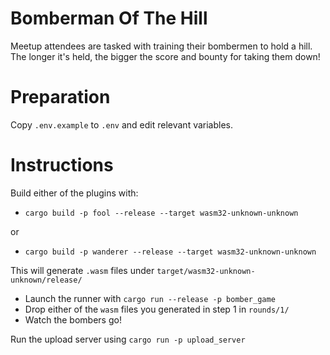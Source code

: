 # Bomberman Of The Hill

Meetup attendees are tasked with training their bombermen to hold a hill. The
longer it's held, the bigger the score and bounty for taking them down!

# Preparation

Copy `.env.example` to `.env` and edit relevant variables.

# Instructions

Build either of the plugins with:

* `cargo build -p fool --release --target wasm32-unknown-unknown`

or

* `cargo build -p wanderer --release --target wasm32-unknown-unknown`

This will generate `.wasm` files under `target/wasm32-unknown-unknown/release/`

* Launch the runner with `cargo run --release -p bomber_game`
* Drop either of the `wasm` files you generated in step 1 in `rounds/1/`
* Watch the bombers go!

Run the upload server using `cargo run -p upload_server`
